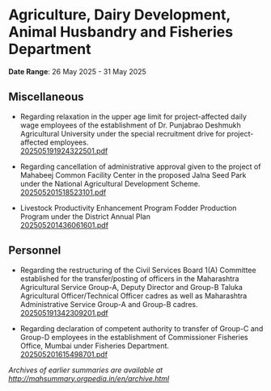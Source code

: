 # Agriculture, Dairy Development, Animal Husbandry and Fisheries Department

**Date Range**: 26 May 2025 - 31 May 2025


## Miscellaneous
- Regarding relaxation in the upper age limit for project-affected daily wage employees of the establishment of Dr. Punjabrao Deshmukh Agricultural University under the special recruitment drive for project-affected employees.\
  [202505191924322501.pdf](https://gr.maharashtra.gov.in/Site/Upload/Government%20Resolutions/English/202505191924322501.pdf.pdf)

- Regarding cancellation of administrative approval given to the project of Mahabeej Common Facility Center in the proposed Jalna Seed Park under the National Agricultural Development Scheme.\
  [202505201518523101.pdf](https://gr.maharashtra.gov.in/Site/Upload/Government%20Resolutions/English/202505201518523101.pdf)

- Livestock Productivity Enhancement Program Fodder Production Program under the District Annual Plan\
  [202505201436061601.pdf](https://gr.maharashtra.gov.in/Site/Upload/Government%20Resolutions/English/202505201436061601.pdf)

## Personnel
- Regarding the restructuring of the Civil Services Board 1(A) Committee established for the transfer/posting of officers in the Maharashtra Agricultural Service Group-A, Deputy Director and Group-B Taluka Agricultural Officer/Technical Officer cadres as well as Maharashtra Administrative Service Group-A and Group-B cadres.\
  [202505191342309201.pdf](https://gr.maharashtra.gov.in/Site/Upload/Government%20Resolutions/English/202505191342309201...pdf)

- Regarding declaration of competent authority to transfer of Group-C and Group-D employees in the establishment of Commissioner Fisheries Office, Mumbai under Fisheries Department.\
  [202505201615498701.pdf](https://gr.maharashtra.gov.in/Site/Upload/Government%20Resolutions/English/202505201615498701.pdf)


*Archives of earlier summaries are available at http://mahsummary.orgpedia.in/en/archive.html*